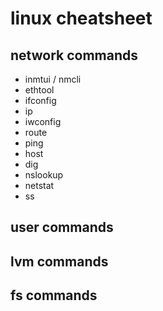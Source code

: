 # linux cheatsheet

## network commands

- inmtui / nmcli
- ethtool
- ifconfig
- ip
- iwconfig
- route
- ping
- host
- dig
- nslookup
- netstat
- ss

## user commands

## lvm commands

## fs commands
